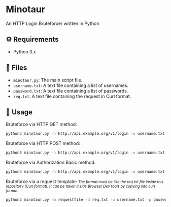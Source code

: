 # Minotaur

An HTTP Login Bruteforcer written in Python

## ⚙️ Requirements

- Python 3.x

## 📂 Files

- `minotaur.py`: The main script file.
- `username.txt`: A text file containing a list of usernames.
- `password.txt`: A text file containing a list of passwords.
- `req.txt`: A text file containing the request in Curl format.

## 🚀 Usage

Bruteforce via HTTP GET method:

```bash
python3 minotaur.py -h http://api.example.org/v1/login -u username.txt -p password.txt -m http-get -d "username=^USER^&password=^PASS^"
```

Bruteforce via HTTP POST method:

```bash
python3 minotaur.py -h http://api.example.org/v1/login -u username.txt -p password.txt -m http-post -d "{\"email\":\"^USER^\",\"password\":\"^PASS^\"}"
```

Bruteforce via Authorization Basic method:

```bash
python3 minotaur.py -h http://api.example.org/v1/login -u username.txt -p password.txt -m basic -d "anypayload"
```

Bruteforce via a request template:
<small><em>The format must be like the req.txt file inside this repository (Curl format).
It can be taken inside Browser Dev tools by copying into curl format.</em></small>

```bash
python3 minotaur.py -m requestfile -d req.txt -u username.txt -p password.txt
```